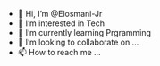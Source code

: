 - 👋 Hi, I’m @Elosmani-Jr
- 👀 I’m interested in Tech
- 🌱 I’m currently learning Prgramming
- 💞️ I’m looking to collaborate on ...
- 📫 How to reach me ...

<!---
Elosmani-Jr/Elosmani-Jr is a ✨ special ✨ repository because its `README.md` (this file) appears on your GitHub profile.
You can click the Preview link to take a look at your changes.
--->
